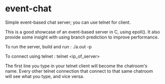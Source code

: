 # event-chat
Simple event-based chat server; you can use telnet for client.

This is a good showcase of an event-based server in C, using epoll().  It also provide some insight with using branch prediction to improve performance.

To run the server, build and run :
./a.out -p <port>

To connect using telnet :
telnet <ip_of_server> <port>

The first line you type in your telnet client will become the chatroom's name.  Every other telnet connection that connect to that same chatroom will see what you type, and vice versa.
